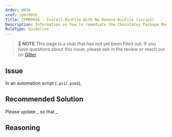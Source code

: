 ```yaml
---
Order: 0036
xref: cpmr0036
Title: CPMR0036 - Install-BinFile With No Remove-BinFile (script)
Description: Information on how to remediate the Chocolatey Package Moderation Rule 0036
RuleType: Guideline
---
```


<?! Include "../../../../../shared/package-validator-rule-guideline.txt" /?>

> :memo: **NOTE** This page is a stub that has not yet been filled out. If you have questions about this issue, please ask in the review or reach out on [Gitter](https://gitter.im/chocolatey/chocolatey.org)

## Issue

In an automation script (`.ps1`/`.psm1`),

## Recommended Solution

Please update _ so that _

## Reasoning
